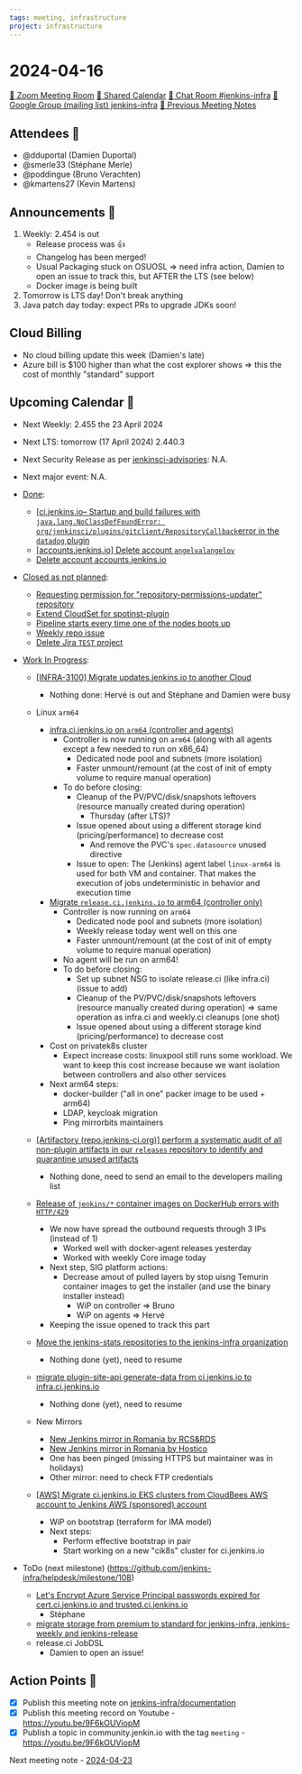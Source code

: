 ```yaml
---
tags: meeting, infrastructure
project: infrastructure
---
```

<!-- markdownlint-disable MD026-->

# 2024-04-16

[:movie_camera: Zoom Meeting Room](https://zoom.us/j/92454301214?pwd=aEVoUi9EanpaakN3L1ZxRlpDQk5Ddz09)
[:calendar: Shared Calendar](https://jenkins.io/event-calendar/)
[:speech_balloon: Chat Room #jenkins-infra](https://matrix.to/#/#jenkins-infra:matrix.org)
[:email: Google Group (mailing list) jenkins-infra](https://groups.google.com/g/jenkins-infra)
[🧠 Previous Meeting Notes](https://github.com/jenkins-infra/documentation/blob/main/meetings/2024-04-09.md)

## Attendees 👥


<!-- Handles are community.jenkins.io handles -->

* @dduportal (Damien Duportal)
* @smerle33 (Stéphane Merle)
* @poddingue (Bruno Verachten)
* @kmartens27 (Kevin Martens)

## Announcements :loudspeaker:

1. Weekly: 2.454 is out
    * Release process was :+1: 
    * Changelog has been merged!
    * Usual Packaging stuck on OSUOSL => need infra action, Damien to open an issue to track this, but AFTER the LTS (see below)
    * Docker image is being built
2. Tomorrow is LTS day! Don't break anything
3. Java patch day today: expect PRs to upgrade JDKs soon!

## Cloud Billing

* No cloud billing update this week (Damien's late)
* Azure bill is $100 higher than what the cost explorer shows => this the cost of monthly "standard" support 

## Upcoming Calendar 📆

* Next Weekly: 2.455 the 23 April 2024
* Next LTS: tomorrow (17 April 2024) 2.440.3
* Next Security Release as per [jenkinsci-advisories](https://groups.google.com/g/jenkinsci-advisories): N.A.
* Next major event: N.A.


* [Done](https://github.com/jenkins-infra/helpdesk/milestone/107?closed=1):
    * [[ci.jenkins.io– Startup and build failures with `java.lang.NoClassDefFoundError: org/jenkinsci/plugins/gitclient/RepositoryCallback`error in the `datadog` plugin](https://github.com/jenkins-infra/helpdesk/issues/4039)
    * [[accounts.jenkins.io] Delete account `angelvalangelov`](https://github.com/jenkins-infra/helpdesk/issues/4037)
    * [Delete account accounts.jenkins.io](https://github.com/jenkins-infra/helpdesk/issues/4036)

* [Closed as not planned](https://github.com/jenkins-infra/helpdesk/milestone/107?closed=1):
    * [Requesting permission for "repository-permissions-updater" repository](https://github.com/jenkins-infra/helpdesk/issues/4041)
    * [Extend CloudSet for spotinst-plugin](https://github.com/jenkins-infra/helpdesk/issues/4040)
    * [Pipeline starts every time one of the nodes boots up ](https://github.com/jenkins-infra/helpdesk/issues/4038)
    * [Weekly repo issue](https://github.com/jenkins-infra/helpdesk/issues/4035)
    * [Delete Jira `TEST` project](https://github.com/jenkins-infra/helpdesk/issues/4005)

* [Work In Progress](https://github.com/jenkins-infra/helpdesk/milestone/107):
    * [[INFRA-3100] Migrate updates.jenkins.io to another Cloud](https://github.com/jenkins-infra/helpdesk/issues/2649)
        * Nothing done: Hervé is out and Stéphane and Damien were busy
    * Linux `arm64`
        * [infra.ci.jenkins.io on `arm64` (controller and agents)](https://github.com/jenkins-infra/helpdesk/issues/3823)
            * Controller is now running on `arm64` (along with all agents except a few needed to run on x86_64)
                * Dedicated node pool and subnets (more isolation)
                * Faster unmount/remount (at the cost of init of empty volume to require manual operation)
            * To do before closing:
                * Cleanup of the PV/PVC/disk/snapshots leftovers (resource manually created during operation)
                    * Thursday (after LTS)?
                * Issue opened about using a different storage kind (pricing/performance) to decrease cost
                    * And remove the PVC's `spec.datasource` unused directive
                * Issue to open: The (Jenkins) agent label `linux-arm64` is used for both VM and container. That makes the execution of jobs undeterministic in behavior and execution time
        * [Migrate `release.ci.jenkins.io` to arm64 (controller only)](https://github.com/jenkins-infra/helpdesk/issues/4042)
            * Controller is now running on `arm64`
                * Dedicated node pool and subnets (more isolation)
                * Weekly release today went well on this one
                * Faster unmount/remount (at the cost of init of empty volume to require manual operation)
            * No agent will be run on arm64!
            * To do before closing:
                * Set up subnet NSG to isolate release.ci (like infra.ci) (issue to add)
                * Cleanup of the PV/PVC/disk/snapshots leftovers (resource manually created during operation) => same operation as infra.ci and weekly.ci cleanups (one shot)
                * Issue opened about using a different storage kind (pricing/performance) to decrease cost
        * Cost on privatek8s cluster
            * Expect increase costs: linuxpool still runs some workload. We want to keep this cost increase because we want isolation between controllers and also other services
        * Next arm64 steps:
            * docker-builder ("all in one" packer image to be used + arm64)
            * LDAP, keycloak migration
            * Ping mirrorbits maintainers

    * [[Artifactory (repo.jenkins-ci.org)] perform a systematic audit of all non-plugin  artifacts in our `releases` repository to identify and quarantine unused artifacts](https://github.com/jenkins-infra/helpdesk/issues/4034)
        * Nothing done, need to send an email to the developers mailing list
    * [Release of `jenkins/*` container images on DockerHub errors with `HTTP/429`](https://github.com/jenkins-infra/helpdesk/issues/4029)
        * We now have spread the outbound requests through 3 IPs (instead of 1)
            * Worked well with docker-agent releases yesterday
            * Worked with weekly Core image today
        * Next step, SIG platform actions:
            * Decrease amout of pulled layers by stop uisng Temurin container images to get the installer (and use the binary installer instead)
                * WiP on controller => Bruno
                * WiP on agents => Hervé
        * Keeping the issue opened to track this part
    * [Move the jenkins-stats repositories to the jenkins-infra organization](https://github.com/jenkins-infra/helpdesk/issues/4017)
        * Nothing done (yet), need to resume
    * [migrate plugin-site-api generate-data from ci.jenkins.io to infra.ci.jenkins.io](https://github.com/jenkins-infra/helpdesk/issues/4009)
        * Nothing done (yet), need to resume
    * New Mirrors
        * [New Jenkins mirror in Romania by RCS&RDS](https://github.com/jenkins-infra/helpdesk/issues/4003)
        * [New Jenkins mirror in Romania by Hostico](https://github.com/jenkins-infra/helpdesk/issues/3976)
        * One has been pinged (missing HTTPS but maintainer was in holidays)
        * Other mirror: need to check FTP credentials
    * [[AWS] Migrate ci.jenkins.io EKS clusters from CloudBees AWS account to Jenkins AWS (sponsored) account](https://github.com/jenkins-infra/helpdesk/issues/3954)
        * WiP on bootstrap (terraform for IMA model)
        * Next steps:
            * Perform effective bootstrap in pair
            * Start working on a new "cik8s" cluster for ci.jenkins.io

* ToDo (next milestone) (https://github.com/jenkins-infra/helpdesk/milestone/108)
    * [Let's Encrypt Azure Service Principal passwords expired for cert.ci.jenkins.io and trusted.ci.jenkins.io](https://github.com/jenkins-infra/helpdesk/issues/4043)
        * Stéphane
    * [migrate storage from premium to standard for jenkins-infra, jenkins-weekly and jenkins-release](https://github.com/jenkins-infra/helpdesk/issues/4044)
    * release.ci JobDSL
        * Damien to open an issue!

## Action Points :muscle:

<!-- How To: https://github.com/jenkins-infra/runbooks/tree/main/meetings -->
* [x] Publish this meeting note on [jenkins-infra/documentation](https://github.com/jenkins-infra/documentation) 
* [x] Publish this meeting record on Youtube - https://youtu.be/9F6kOUViopM
* [x] Publish a topic in community.jenkin.io with the tag `meeting` - https://youtu.be/9F6kOUViopM

Next meeting note - [2024-04-23](https://github.com/jenkins-infra/documentation/blob/main/meetings/2024-04-23.md) 